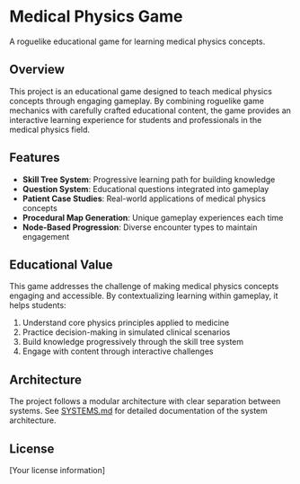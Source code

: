 <!--
@system Documentation
@component ProjectReadme
@description Main project documentation and overview
@dependencies None
@author Luke
@lastModified 2025-03-17
-->

# Medical Physics Game

A roguelike educational game for learning medical physics concepts.

## Overview

This project is an educational game designed to teach medical physics concepts through engaging gameplay. By combining roguelike game mechanics with carefully crafted educational content, the game provides an interactive learning experience for students and professionals in the medical physics field.

## Features

- **Skill Tree System**: Progressive learning path for building knowledge
- **Question System**: Educational questions integrated into gameplay
- **Patient Case Studies**: Real-world applications of medical physics concepts
- **Procedural Map Generation**: Unique gameplay experiences each time
- **Node-Based Progression**: Diverse encounter types to maintain engagement

## Educational Value

This game addresses the challenge of making medical physics concepts engaging and accessible. By contextualizing learning within gameplay, it helps students:

1. Understand core physics principles applied to medicine
2. Practice decision-making in simulated clinical scenarios
3. Build knowledge progressively through the skill tree system
4. Engage with content through interactive challenges

## Architecture

The project follows a modular architecture with clear separation between systems. See [SYSTEMS.md](docs/SYSTEMS.md) for detailed documentation of the system architecture.

## License

[Your license information]